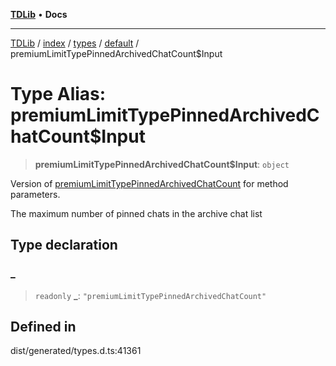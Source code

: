 [**TDLib**](../../../../../../README.md) • **Docs**

***

[TDLib](../../../../../../modules.md) / [index](../../../../../README.md) / [types](../../../README.md) / [default](../README.md) / premiumLimitTypePinnedArchivedChatCount$Input

# Type Alias: premiumLimitTypePinnedArchivedChatCount$Input

> **premiumLimitTypePinnedArchivedChatCount$Input**: `object`

Version of [premiumLimitTypePinnedArchivedChatCount](premiumLimitTypePinnedArchivedChatCount.md) for method parameters.

The maximum number of pinned chats in the archive chat list

## Type declaration

### \_

> `readonly` **\_**: `"premiumLimitTypePinnedArchivedChatCount"`

## Defined in

dist/generated/types.d.ts:41361
